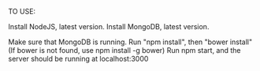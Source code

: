 TO USE:

Install NodeJS, latest version.
Install MongoDB, latest version.

Make sure that MongoDB is running.
Run "npm install", then "bower install" (If bower is not found, use npm install -g bower)
Run npm start, and the server should be running at localhost:3000